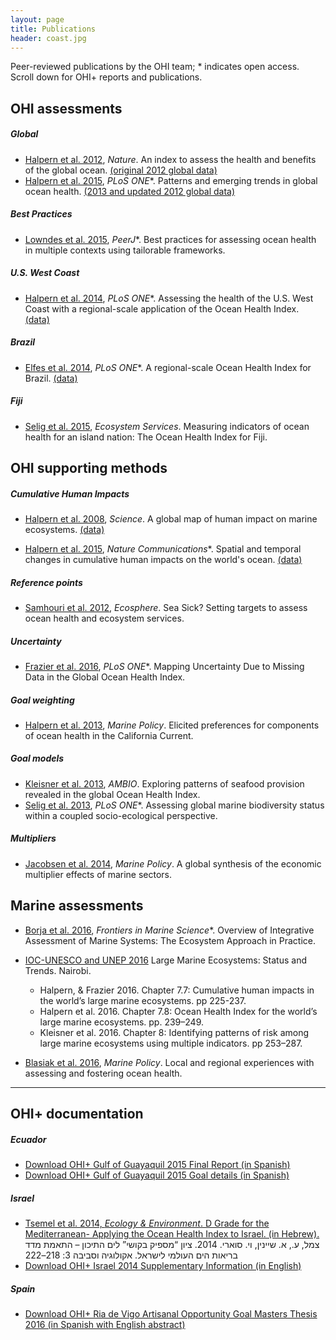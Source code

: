 ```yaml
---
layout: page
title: Publications
header: coast.jpg
---
```


Peer-reviewed publications by the OHI team; * indicates open access.  
Scroll down for OHI+ reports and publications.  

## OHI assessments

##### Global

- <a href="http://www.nature.com/nature/journal/v488/n7413/full/nature11397.html" target="_blank">Halpern et al. 2012</a>, *Nature*.
An index to assess the health and benefits of the global ocean.
<a href="ftp://ohi.nceas.ucsb.edu/pub/data/2012/layers.html" target="_blank">(original 2012 global data)</a>  
- <a href="http://journals.plos.org/plosone/article?id=10.1371/journal.pone.0117863" target="_blank">Halpern et al. 2015</a>, *PLoS ONE*\*.
Patterns and emerging trends in global ocean health.
<a href="https://github.com/OHI-Science/ohi-global/blob/master/eez2013/OHI2013_PLOS.zip?raw=true" target="_blank">(2013 and updated 2012 global data)</a>

##### Best Practices

- <a href="http://doi.org/10.7717/peerj.1503" target="_blank">Lowndes et al. 2015</a>, *PeerJ*\*. Best practices for assessing ocean health in multiple contexts using tailorable frameworks.

##### U.S. West Coast

- <a href="http://www.plosone.org/article/info%3Adoi%2F10.1371%2Fjournal.pone.0098995" target="_blank">Halpern et al. 2014</a>, *PLoS ONE*\*.
Assessing the health of the U.S. West Coast with a regional-scale application of the Ocean Health Index.
<a href="https://github.com/OHI-Science/ohi-uswest/blob/master/USwest_PLOS.zip?raw=true" target="_blank">(data)</a>

##### Brazil

- <a href="http://www.plosone.org/article/info%3Adoi%2F10.1371%2Fjournal.pone.0092589" target="_blank">Elfes et al. 2014</a>, *PLoS ONE*\*. A regional-scale Ocean Health Index for Brazil. <a href="http://ohi.nceas.ucsb.edu/data/br-2012/" target="_blank">(data)</a>

##### Fiji

- <a href="http://www.sciencedirect.com/science/article/pii/S2212041614001363" target="_blank">Selig et al. 2015</a>, *Ecosystem Services*.
Measuring indicators of ocean health for an island nation: The Ocean Health Index for Fiji.

## OHI supporting methods

#####  Cumulative Human Impacts

- <a href="http://www.sciencemag.org/content/319/5865/948.abstract" target="_blank">Halpern et al. 2008</a>, *Science*.
A global map of human impact on marine ecosystems.
<a href="https://www.nceas.ucsb.edu/globalmarine/impacts" target="_blank">(data)</a>  

- <a href="http://www.nature.com/ncomms/2015/150714/ncomms8615/full/ncomms8615.html">Halpern et al. 2015</a>, *Nature Communications*\*.
Spatial and temporal changes in cumulative human impacts on the world's ocean.
<a href="https://knb.ecoinformatics.org/#view/doi:10.5063/F19Z92TW" target="_blank">(data)</a>


##### Reference points

- <a href="http://www.esajournals.org/doi/abs/10.1890/ES11-00366.1" target="_blank">Samhouri et al. 2012</a>, *Ecosphere*.
Sea Sick? Setting targets to assess ocean health and ecosystem services.

##### Uncertainty

- <a href="http://journals.plos.org/plosone/article?id=10.1371%2Fjournal.pone.0160377" target="_blank">Frazier et al. 2016</a>, *PLoS ONE*\*.
Mapping Uncertainty Due to Missing Data in the Global Ocean Health Index.  

##### Goal weighting

- <a href="http://www.sciencedirect.com/science/article/pii/S0308597X13000286" target="_blank">Halpern et al. 2013</a>, *Marine Policy*.
Elicited preferences for components of ocean health in the California Current.

##### Goal models

- <a href="http://link.springer.com/article/10.1007/s13280-013-0447-x" target="_blank">Kleisner et al. 2013</a>, *AMBIO*.
Exploring patterns of seafood provision revealed in the global Ocean Health Index.  
- <a href="http://www.plosone.org/article/info%3Adoi%2F10.1371%2Fjournal.pone.0060284" target="_blank">Selig et al. 2013</a>, *PLoS ONE*\*. Assessing global marine biodiversity status within a coupled socio-ecological perspective.

##### Multipliers

- <a href="http://www.sciencedirect.com/science/article/pii/S0308597X13002169" target="_blank">Jacobsen et al. 2014</a>, *Marine Policy*.
A global synthesis of the economic multiplier effects of marine sectors.

## Marine assessments

- <a href="http://journal.frontiersin.org/article/10.3389/fmars.2016.00020/full" target="_blank">Borja et al. 2016</a>, *Frontiers in Marine Science*\*.
Overview of Integrative Assessment of Marine Systems: The Ecosystem Approach in Practice.  

- <a href="http://www.geftwap.org/publications/lmes-technical-report/view" target="_blank">IOC-UNESCO and UNEP 2016</a> Large Marine Ecosystems: Status and Trends. Nairobi. 
    - Halpern, & Frazier 2016. Chapter 7.7: Cumulative human impacts in the world’s large marine ecosystems. pp 225-237.
    - Halpern et al. 2016. Chapter 7.8: Ocean Health Index for the world’s large marine ecosystems. pp. 239–249.
    - Kleisner et al. 2016. Chapter 8: Identifying patterns of risk among large marine ecosystems using multiple indicators. pp 253–287.

- <a href="http://www.sciencedirect.com/science/article/pii/S0308597X16302937" target="_blank">Blasiak et al. 2016</a>, *Marine Policy*.
Local and regional experiences with assessing and fostering ocean health.  

---- 

## OHI+ documentation

##### Ecuador

- <a href="https://github.com/OHI-Science/ohi-science.github.io/raw/dev/assets/downloads/pubs/OHI%2BGulfodeGuayaquil_2015_InformeFinal.pdf" target="_blank">Download OHI+ Gulf of Guayaquil 2015 Final Report (in Spanish)</a>
- <a href="https://github.com/OHI-Science/ohi-science.github.io/raw/3c6babb40348e62b322abadad086ece565411adf/assets/downloads/pubs/OHI%2BGulfodeGuayaquil_2015_Metas.zip" target="_blank">Download OHI+ Gulf of Guayaquil 2015 Goal details (in Spanish)</a>

##### Israel

- <a href="http://magazine.isees.org.il/ArticlePage.aspx?ArticleId=456" target="_blank">Tsemel et al. 2014, <em>Ecology & Environment</em>. D Grade for the Mediterranean- Applying the Ocean Health Index to Israel. (in Hebrew).</a>
צמל, ע., א. שיינין, וי. סוארי. 2014. ציון “מספיק בקושי” לים התיכון – התאמת מדד בריאות הים העולמי לישראל. אקולוגיה וסביבה 3: 218–222 
- <a href="https://github.com/OHI-Science/ohi-science.github.io/raw/dev/assets/downloads/pubs/OHI%2BIsrael_2014.pdf" target="_blank">Download OHI+ Israel 2014 Supplementary Information (in English)</a> 
  
##### Spain

- <a href="https://github.com/OHI-Science/ohi-science.github.io/raw/dev/assets/downloads/pubs/OHI%2BRiadeVigoAO_2015.pdf" target="_blank">Download OHI+ Ria de Vigo Artisanal Opportunity Goal Masters Thesis 2016 (in Spanish with English abstract)</a> 

